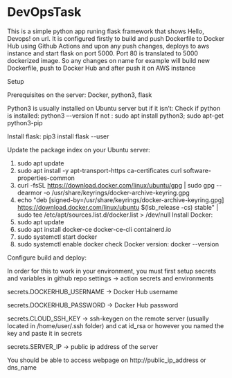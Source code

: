 # DevOpsTask

This is a simple python app runing flask framework that shows Hello, Devops! on url.
It is configured firstly to build and push Dockerfile to Docker Hub using Github Actions and upon any push changes, deploys to aws instance and start flask on port 5000. Port 80 is translated to 5000 dockerized image.
So any changes on name for example will build new Dockerfile, push to Docker Hub and after push it on AWS instance


Setup

Prerequisites on the server: Docker, python3, flask

Python3 is usually installed on Ubuntu server but if it isn’t:
Check if python is installed: python3 –-version
If not :  sudo apt install python3; sudo apt-get python3-pip

Install flask: pip3 install flask --user

Update the package index on your Ubuntu server: 
1. sudo apt update
2. sudo apt install -y apt-transport-https ca-certificates curl software-properties-common
3. curl -fsSL https://download.docker.com/linux/ubuntu/gpg | sudo gpg --dearmor -o /usr/share/keyrings/docker-archive-keyring.gpg
4. echo "deb [signed-by=/usr/share/keyrings/docker-archive-keyring.gpg] https://download.docker.com/linux/ubuntu $(lsb_release -cs) stable" | sudo tee /etc/apt/sources.list.d/docker.list > /dev/null
Install Docker:
1. sudo apt update
2. sudo apt install docker-ce docker-ce-cli containerd.io
3. sudo systemctl start docker
4. sudo systemctl enable docker
check Docker version: docker --version

Configure build and deploy:

In order for this to work in your environment, you must first setup secrets and variables in github repo settings -> action secrets and environments

secrets.DOCKERHUB_USERNAME -> Docker Hub username

secrets.DOCKERHUB_PASSWORD -> Docker Hub password

secrets.CLOUD_SSH_KEY -> ssh-keygen on the remote server (usually located in /home/user/.ssh folder) and cat id_rsa or however you named the key and paste it in secrets

secrets.SERVER_IP -> public ip address of the server

You should be able to access webpage on http://public_ip_address or dns_name
